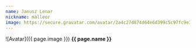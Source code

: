 ```yaml
---
name: Janusz Lenar
nickname: malleor
image: https://secure.gravatar.com/avatar/2a4c27d874d64e6d399c5c97fc9e32f9?s=100
---
```

![Avatar]({{ page.image }}) **{{ page.name }}**